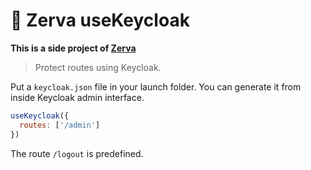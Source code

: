 # 🌱 Zerva useKeycloak

**This is a side project of [Zerva](https://github.com/holtwick/zerva)**

> Protect routes using Keycloak.

Put a `keycloak.json` file in your launch folder. You can generate it from inside Keycloak admin interface.


```js
useKeycloak({
  routes: ['/admin']
})
```

The route `/logout` is predefined.

